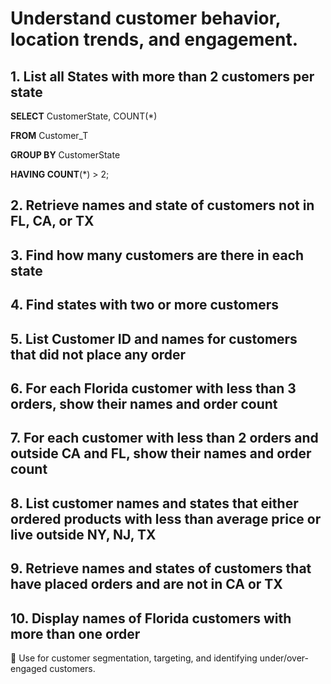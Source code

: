 # Understand customer behavior, location trends, and engagement.

## 1. List all States with more than 2 customers per state


**SELECT** CustomerState, COUNT(*)

**FROM** Customer_T 

**GROUP BY** CustomerState

**HAVING COUNT**(*) > 2;



## 2. Retrieve names and state of customers not in FL, CA, or TX


## 3. Find how many customers are there in each state


## 4. Find states with two or more customers


## 5. List Customer ID and names for customers that did not place any order


## 6. For each Florida customer with less than 3 orders, show their names and order count


## 7. For each customer with less than 2 orders and outside CA and FL, show their names and order count


## 8. List customer names and states that either ordered products with less than average price or live outside NY, NJ, TX


## 9. Retrieve names and states of customers that have placed orders and are not in CA or TX


## 10. Display names of Florida customers with more than one order


🧠 Use for customer segmentation, targeting, and identifying under/over-engaged customers.
